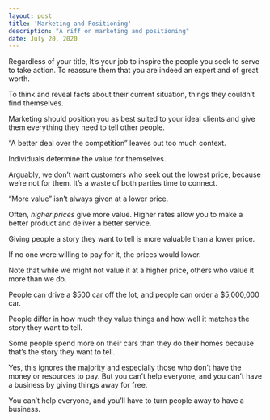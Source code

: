 ```yaml
---
layout: post
title: 'Marketing and Positioning'
description: "A riff on marketing and positioning"
date: July 20, 2020
---
```


Regardless of your title, It’s your job to inspire the people you seek to serve to take action. To reassure them that you are indeed an expert and of great worth.

To think and reveal facts about their current situation, things they couldn’t find themselves.

Marketing should position you as best suited to your ideal clients and give them everything they need to tell other people.

“A better deal over the competition” leaves out too much context.

Individuals determine the value for themselves.

Arguably, we don’t want customers who seek out the lowest price, because we’re not for them. It’s a waste of both parties time to connect.

“More value” isn’t always given at a lower price.

Often, *higher prices* give more value. Higher rates allow you to make a better product and deliver a better service.

Giving people a story they want to tell is more valuable than a lower price.

If no one were willing to pay for it, the prices would lower.

Note that while we might not value it at a higher price, others who value it more than we do.

People can drive a $500 car off the lot, and people can order a $5,000,000 car.

People differ in how much they value things and how well it matches the story they want to tell.

Some people spend more on their cars than they do their homes because that’s the story they want to tell.

Yes, this ignores the majority and especially those who don’t have the money or resources to pay. But you can’t help everyone, and you can’t have a business by giving things away for free.

You can’t help everyone, and you’ll have to turn people away to have a business.